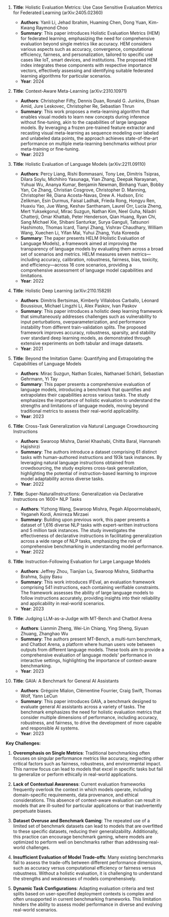 1. **Title**: Holistic Evaluation Metrics: Use Case Sensitive Evaluation Metrics for Federated Learning (arXiv:2405.02360)
   - **Authors**: Yanli Li, Jehad Ibrahim, Huaming Chen, Dong Yuan, Kim-Kwang Raymond Choo
   - **Summary**: This paper introduces Holistic Evaluation Metrics (HEM) for federated learning, emphasizing the need for comprehensive evaluation beyond single metrics like accuracy. HEM considers various aspects such as accuracy, convergence, computational efficiency, fairness, and personalization, tailored to specific use cases like IoT, smart devices, and institutions. The proposed HEM index integrates these components with respective importance vectors, effectively assessing and identifying suitable federated learning algorithms for particular scenarios.
   - **Year**: 2024

2. **Title**: Context-Aware Meta-Learning (arXiv:2310.10971)
   - **Authors**: Christopher Fifty, Dennis Duan, Ronald G. Junkins, Ehsan Amid, Jure Leskovec, Christopher Re, Sebastian Thrun
   - **Summary**: This work proposes a meta-learning algorithm that enables visual models to learn new concepts during inference without fine-tuning, akin to the capabilities of large language models. By leveraging a frozen pre-trained feature extractor and recasting visual meta-learning as sequence modeling over labeled and unlabeled data points, the approach achieves state-of-the-art performance on multiple meta-learning benchmarks without prior meta-training or fine-tuning.
   - **Year**: 2023

3. **Title**: Holistic Evaluation of Language Models (arXiv:2211.09110)
   - **Authors**: Percy Liang, Rishi Bommasani, Tony Lee, Dimitris Tsipras, Dilara Soylu, Michihiro Yasunaga, Yian Zhang, Deepak Narayanan, Yuhuai Wu, Ananya Kumar, Benjamin Newman, Binhang Yuan, Bobby Yan, Ce Zhang, Christian Cosgrove, Christopher D. Manning, Christopher Ré, Diana Acosta-Navas, Drew A. Hudson, Eric Zelikman, Esin Durmus, Faisal Ladhak, Frieda Rong, Hongyu Ren, Huaxiu Yao, Jue Wang, Keshav Santhanam, Laurel Orr, Lucia Zheng, Mert Yuksekgonul, Mirac Suzgun, Nathan Kim, Neel Guha, Niladri Chatterji, Omar Khattab, Peter Henderson, Qian Huang, Ryan Chi, Sang Michael Xie, Shibani Santurkar, Surya Ganguli, Tatsunori Hashimoto, Thomas Icard, Tianyi Zhang, Vishrav Chaudhary, William Wang, Xuechen Li, Yifan Mai, Yuhui Zhang, Yuta Koreeda
   - **Summary**: The paper presents HELM (Holistic Evaluation of Language Models), a framework aimed at improving the transparency of language models by evaluating them across a broad set of scenarios and metrics. HELM measures seven metrics—including accuracy, calibration, robustness, fairness, bias, toxicity, and efficiency—across 16 core scenarios, providing a comprehensive assessment of language model capabilities and limitations.
   - **Year**: 2022

4. **Title**: Holistic Deep Learning (arXiv:2110.15829)
   - **Authors**: Dimitris Bertsimas, Kimberly Villalobos Carballo, Léonard Boussioux, Michael Lingzhi Li, Alex Paskov, Ivan Paskov
   - **Summary**: This paper introduces a holistic deep learning framework that simultaneously addresses challenges such as vulnerability to input perturbations, overparameterization, and performance instability from different train-validation splits. The proposed framework improves accuracy, robustness, sparsity, and stability over standard deep learning models, as demonstrated through extensive experiments on both tabular and image datasets.
   - **Year**: 2021

5. **Title**: Beyond the Imitation Game: Quantifying and Extrapolating the Capabilities of Language Models
   - **Authors**: Mirac Suzgun, Nathan Scales, Nathanael Schärli, Sebastian Gehrmann, Yi Tay
   - **Summary**: This paper presents a comprehensive evaluation of language models, introducing a benchmark that quantifies and extrapolates their capabilities across various tasks. The study emphasizes the importance of holistic evaluation to understand the strengths and limitations of language models, moving beyond traditional metrics to assess their real-world applicability.
   - **Year**: 2023

6. **Title**: Cross-Task Generalization via Natural Language Crowdsourcing Instructions
   - **Authors**: Swaroop Mishra, Daniel Khashabi, Chitta Baral, Hannaneh Hajishirzi
   - **Summary**: The authors introduce a dataset comprising 61 distinct tasks with human-authored instructions and 193k task instances. By leveraging natural language instructions obtained from crowdsourcing, the study explores cross-task generalization, highlighting the potential of instruction-based learning to improve model adaptability across diverse tasks.
   - **Year**: 2022

7. **Title**: Super-NaturalInstructions: Generalization via Declarative Instructions on 1600+ NLP Tasks
   - **Authors**: Yizhong Wang, Swaroop Mishra, Pegah Alipoormolabashi, Yeganeh Kordi, Amirreza Mirzaei
   - **Summary**: Building upon previous work, this paper presents a dataset of 1,616 diverse NLP tasks with expert-written instructions and 5 million task instances. The study investigates the effectiveness of declarative instructions in facilitating generalization across a wide range of NLP tasks, emphasizing the role of comprehensive benchmarking in understanding model performance.
   - **Year**: 2022

8. **Title**: Instruction-Following Evaluation for Large Language Models
   - **Authors**: Jeffrey Zhou, Tianjian Lu, Swaroop Mishra, Siddhartha Brahma, Sujoy Basu
   - **Summary**: This work introduces IFEval, an evaluation framework comprising 541 instructions, each containing verifiable constraints. The framework assesses the ability of large language models to follow instructions accurately, providing insights into their reliability and applicability in real-world scenarios.
   - **Year**: 2023

9. **Title**: Judging LLM-as-a-Judge with MT-Bench and Chatbot Arena
   - **Authors**: Lianmin Zheng, Wei-Lin Chiang, Ying Sheng, Siyuan Zhuang, Zhanghao Wu
   - **Summary**: The authors present MT-Bench, a multi-turn benchmark, and Chatbot Arena, a platform where human users vote between outputs from different language models. These tools aim to provide a comprehensive evaluation of language models' performance in interactive settings, highlighting the importance of context-aware benchmarking.
   - **Year**: 2023

10. **Title**: GAIA: A Benchmark for General AI Assistants
    - **Authors**: Grégoire Mialon, Clémentine Fourrier, Craig Swift, Thomas Wolf, Yann LeCun
    - **Summary**: This paper introduces GAIA, a benchmark designed to evaluate general AI assistants across a variety of tasks. The benchmark emphasizes the need for holistic evaluation metrics that consider multiple dimensions of performance, including accuracy, robustness, and fairness, to drive the development of more capable and responsible AI systems.
    - **Year**: 2023

**Key Challenges:**

1. **Overemphasis on Single Metrics**: Traditional benchmarking often focuses on singular performance metrics like accuracy, neglecting other critical factors such as fairness, robustness, and environmental impact. This narrow focus can lead to models that excel in specific tasks but fail to generalize or perform ethically in real-world applications.

2. **Lack of Contextual Awareness**: Current evaluation frameworks frequently overlook the context in which models operate, including domain-specific requirements, data provenance, and ethical considerations. This absence of context-aware evaluation can result in models that are ill-suited for particular applications or that inadvertently perpetuate biases.

3. **Dataset Overuse and Benchmark Gaming**: The repeated use of a limited set of benchmark datasets can lead to models that are overfitted to these specific datasets, reducing their generalizability. Additionally, this practice can encourage benchmark gaming, where models are optimized to perform well on benchmarks rather than addressing real-world challenges.

4. **Insufficient Evaluation of Model Trade-offs**: Many existing benchmarks fail to assess the trade-offs between different performance dimensions, such as accuracy versus computational efficiency or fairness versus robustness. Without a holistic evaluation, it is challenging to understand the strengths and weaknesses of models comprehensively.

5. **Dynamic Task Configurations**: Adapting evaluation criteria and test splits based on user-specified deployment contexts is complex and often unsupported in current benchmarking frameworks. This limitation hinders the ability to assess model performance in diverse and evolving real-world scenarios. 